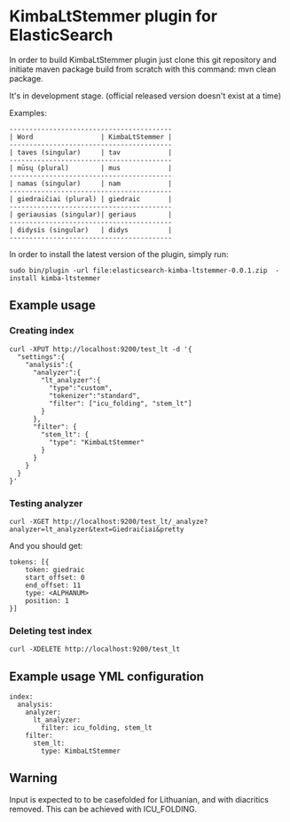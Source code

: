 # KimbaLtStemmer plugin for ElasticSearch


In order to build KimbaLtStemmer plugin just clone this git repository and initiate maven package build from scratch with this command: mvn clean package.

It's in development stage. (official released version doesn't exist at a time)

Examples:

    -----------------------------------------
    | Word                 | KimbaLtStemmer |
    -----------------------------------------
    | taves (singular)     | tav            |
    -----------------------------------------
    | mūsų (plural)        | mus            |
    -----------------------------------------
    | namas (singular)     | nam            |
    -----------------------------------------
    | giedraičiai (plural) | giedraic       |
    -----------------------------------------
    | geriausias (singular)| geriaus        |
    -----------------------------------------
    | didysis (singular)   | didys          |
    -----------------------------------------


In order to install the latest version of the plugin, simply run:

    sudo bin/plugin -url file:elasticsearch-kimba-ltstemmer-0.0.1.zip  -install kimba-ltstemmer


## Example usage

### Creating index

    curl -XPUT http://localhost:9200/test_lt -d '{
      "settings":{
        "analysis":{
          "analyzer":{
            "lt_analyzer":{
              "type":"custom",
              "tokenizer":"standard",
              "filter": ["icu_folding", "stem_lt"]
            }
          },
          "filter": {
            "stem_lt": {
              "type": "KimbaLtStemmer"
            }
          }
        }
      }
    }'

### Testing analyzer

    curl -XGET http://localhost:9200/test_lt/_analyze?analyzer=lt_analyzer&text=Giedraičiai&pretty

And you should get:

    tokens: [{
        token: giedraic
        start_offset: 0
        end_offset: 11
        type: <ALPHANUM>
        position: 1
    }]

### Deleting test index

    curl -XDELETE http://localhost:9200/test_lt

## Example usage YML configuration

	index:
	  analysis:
	    analyzer:
	      lt_analyzer:
	        filter: icu_folding, stem_lt
	    filter:
	      stem_lt:
	        type: KimbaLtStemmer


## Warning

Input is expected to to be casefolded for Lithuanian, and with diacritics removed. This can be achieved with ICU_FOLDING.
